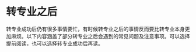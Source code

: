 # 转专业之后

转专业成功后仍有很多事情要忙，有时候转专业之后的事情反而要比转专业本身更加麻烦。以下内容涵盖了部分转专业之后会遇到的常见问题及注意事项。可以选择提前阅读，也可以选择转专业成功后再读。

